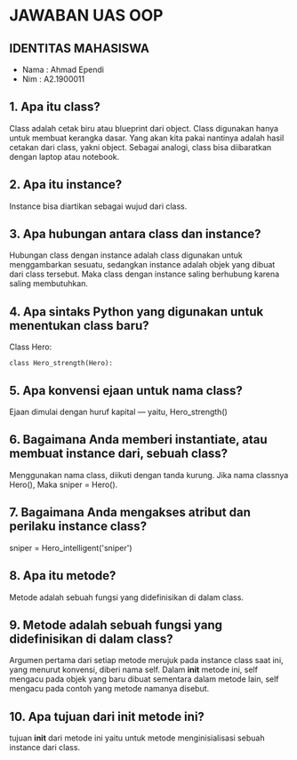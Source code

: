 # JAWABAN UAS OOP

## IDENTITAS MAHASISWA

* Nama : Ahmad Ependi
* Nim : A2.1900011

## 1. Apa itu class?

Class adalah cetak biru atau blueprint dari object. Class digunakan hanya untuk membuat kerangka dasar. Yang akan kita pakai nantinya adalah hasil cetakan dari class, yakni object. Sebagai analogi, class bisa diibaratkan dengan laptop atau notebook.

## 2. Apa itu instance?

Instance bisa diartikan sebagai wujud dari class. 

## 3. Apa hubungan antara class dan instance?

Hubungan class dengan instance adalah class digunakan untuk menggambarkan sesuatu, sedangkan instance adalah objek yang dibuat dari class tersebut. Maka class dengan instance saling berhubung karena saling membutuhkan.

## 4. Apa sintaks Python yang digunakan untuk menentukan class baru?

Class Hero:

    class Hero_strength(Hero): 

## 5. Apa konvensi ejaan untuk nama class?

 Ejaan dimulai dengan huruf kapital — yaitu, Hero_strength()

## 6. Bagaimana Anda memberi instantiate, atau membuat instance dari, sebuah class?

Menggunakan nama class, diikuti dengan tanda kurung.
Jika nama classnya Hero(), Maka  sniper = Hero().

## 7. Bagaimana Anda mengakses atribut dan perilaku instance class?

sniper = Hero_intelligent('sniper')

## 8. Apa itu metode?

Metode adalah sebuah fungsi yang didefinisikan di dalam class.

## 9. Metode adalah sebuah fungsi yang didefinisikan di dalam class?

Argumen pertama dari setiap metode merujuk pada instance class saat ini, yang menurut konvensi, diberi nama self. Dalam __init__ metode ini, self mengacu pada objek yang baru dibuat sementara dalam metode lain, self mengacu pada contoh yang metode namanya disebut.

## 10. Apa tujuan dari __init__ metode ini?

tujuan __init__ dari metode ini yaitu untuk metode menginisialisasi sebuah instance dari class.